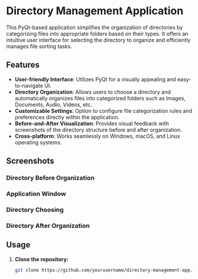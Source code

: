 # Directory Management Application



This PyQt-based application simplifies the organization of directories by categorizing files into appropriate folders based on their types. It offers an intuitive user interface for selecting the directory to organize and efficiently manages file sorting tasks.

## Features

- **User-friendly Interface**: Utilizes PyQt for a visually appealing and easy-to-navigate UI.
- **Directory Organization**: Allows users to choose a directory and automatically organizes files into categorized folders such as Images, Documents, Audio, Videos, etc.
- **Customizable Settings**: Option to configure file categorization rules and preferences directly within the application.
- **Before-and-After Visualization**: Provides visual feedback with screenshots of the directory structure before and after organization.
- **Cross-platform**: Works seamlessly on Windows, macOS, and Linux operating systems.

## Screenshots

### Directory Before Organization



### Application Window



### Directory Choosing



### Directory After Organization



## Usage

1. **Clone the repository:**

   ```bash
   git clone https://github.com/yourusername/directory-management-app.git
